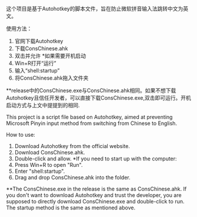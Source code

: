 这个项目是基于Autohotkey的脚本文件，旨在防止微软拼音输入法跳转中文为英文。

使用方法：
1. 官网下载Autohotkey
2. 下载ConsChinese.ahk
3. 双击并允许
*如果需要开机启动
4. Win+R打开“运行”
5. 输入“shell:startup”
6. 将ConsChinese.ahk拖入文件夹


**release中的ConsChinese.exe与ConsChinese.ahk相同。如果不想下载Autohotkey且信任开发者，可以直接下载ConsChinese.exe,双击即可运行。开机启动方式与上文中提提到的相同.


This project is a script file based on Autohotkey, aimed at preventing Microsoft Pinyin input method from switching from Chinese to English.

How to use:
1. Download Autohotkey from the official website.
2. Download ConsChinese.ahk.
3. Double-click and allow.
*If you need to start up with the computer:
4. Press Win+R to open "Run".
5. Enter "shell:startup".
6. Drag and drop ConsChinese.ahk into the folder.

**The ConsChinese.exe in the release is the same as ConsChinese.ahk. If you don't want to download Autohotkey and trust the developer, you are supposed to directly download ConsChinese.exe and double-click to run. The startup method is the same as mentioned above.
